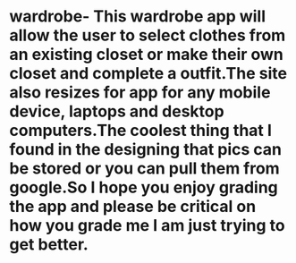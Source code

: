 # wardrobe- This wardrobe app will allow the user to select clothes from an existing closet or make their own closet and complete a outfit.The site also resizes for app for any mobile device, laptops and desktop computers.The coolest thing that I found in the designing that pics can be stored or you can pull them from google.So I hope you enjoy grading the app and please be critical on how you grade me I am just trying to get better. 
